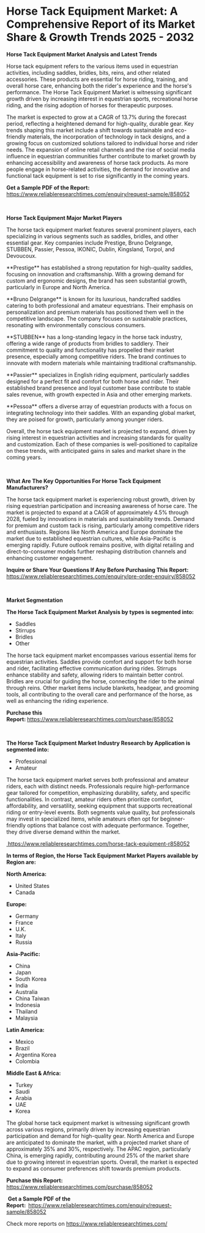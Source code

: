 <p><h1>Horse Tack Equipment Market: A Comprehensive Report of its Market Share & Growth Trends 2025 - 2032</h1></p><p><strong>Horse Tack Equipment Market Analysis and Latest Trends</strong></p>
<p><p>Horse tack equipment refers to the various items used in equestrian activities, including saddles, bridles, bits, reins, and other related accessories. These products are essential for horse riding, training, and overall horse care, enhancing both the rider's experience and the horse's performance. The Horse Tack Equipment Market is witnessing significant growth driven by increasing interest in equestrian sports, recreational horse riding, and the rising adoption of horses for therapeutic purposes. </p><p>The market is expected to grow at a CAGR of 13.7% during the forecast period, reflecting a heightened demand for high-quality, durable gear. Key trends shaping this market include a shift towards sustainable and eco-friendly materials, the incorporation of technology in tack designs, and a growing focus on customized solutions tailored to individual horse and rider needs. The expansion of online retail channels and the rise of social media influence in equestrian communities further contribute to market growth by enhancing accessibility and awareness of horse tack products. As more people engage in horse-related activities, the demand for innovative and functional tack equipment is set to rise significantly in the coming years.</p></p>
<p><strong>Get a Sample PDF of the Report:&nbsp;</strong> <a href="https://www.reliableresearchtimes.com/enquiry/request-sample/858052?utm_campaign=1581&utm_medium=2&utm_source=Github&utm_content=ia&utm_term=06022025&utm_id=horse-tack-equipment">https://www.reliableresearchtimes.com/enquiry/request-sample/858052</a></p>
<p>&nbsp;</p>
<p><strong>Horse Tack Equipment Major Market Players</strong></p>
<p><p>The horse tack equipment market features several prominent players, each specializing in various segments such as saddles, bridles, and other essential gear. Key companies include Prestige, Bruno Delgrange, STUBBEN, Passier, Pessoa, IKONIC, Dublin, Kingsland, Torpol, and Devoucoux.</p><p>**Prestige** has established a strong reputation for high-quality saddles, focusing on innovation and craftsmanship. With a growing demand for custom and ergonomic designs, the brand has seen substantial growth, particularly in Europe and North America.</p><p>**Bruno Delgrange** is known for its luxurious, handcrafted saddles catering to both professional and amateur equestrians. Their emphasis on personalization and premium materials has positioned them well in the competitive landscape. The company focuses on sustainable practices, resonating with environmentally conscious consumers.</p><p>**STUBBEN** has a long-standing legacy in the horse tack industry, offering a wide range of products from bridles to saddlery. Their commitment to quality and functionality has propelled their market presence, especially among competitive riders. The brand continues to innovate with modern materials while maintaining traditional craftsmanship.</p><p>**Passier** specializes in English riding equipment, particularly saddles designed for a perfect fit and comfort for both horse and rider. Their established brand presence and loyal customer base contribute to stable sales revenue, with growth expected in Asia and other emerging markets.</p><p>**Pessoa** offers a diverse array of equestrian products with a focus on integrating technology into their saddles. With an expanding global market, they are poised for growth, particularly among younger riders.</p><p>Overall, the horse tack equipment market is projected to expand, driven by rising interest in equestrian activities and increasing standards for quality and customization. Each of these companies is well-positioned to capitalize on these trends, with anticipated gains in sales and market share in the coming years.</p></p>
<p>&nbsp;</p>
<p><strong>What Are The Key Opportunities For Horse Tack Equipment Manufacturers?</strong></p>
<p><p>The horse tack equipment market is experiencing robust growth, driven by rising equestrian participation and increasing awareness of horse care. The market is projected to expand at a CAGR of approximately 4.5% through 2028, fueled by innovations in materials and sustainability trends. Demand for premium and custom tack is rising, particularly among competitive riders and enthusiasts. Regions like North America and Europe dominate the market due to established equestrian cultures, while Asia-Pacific is emerging rapidly. Future outlook remains positive, with digital retailing and direct-to-consumer models further reshaping distribution channels and enhancing customer engagement.</p></p>
<p><strong>Inquire or Share Your Questions If Any Before Purchasing This Report:</strong> <a href="https://www.reliableresearchtimes.com/enquiry/pre-order-enquiry/858052?utm_campaign=1581&utm_medium=2&utm_source=Github&utm_content=ia&utm_term=06022025&utm_id=horse-tack-equipment">https://www.reliableresearchtimes.com/enquiry/pre-order-enquiry/858052</a></p>
<p>&nbsp;</p>
<p><strong>Market Segmentation</strong></p>
<p><strong>The Horse Tack Equipment Market Analysis by types is segmented into:</strong></p>
<p><ul><li>Saddles</li><li>Stirrups</li><li>Bridles</li><li>Other</li></ul></p>
<p><p>The horse tack equipment market encompasses various essential items for equestrian activities. Saddles provide comfort and support for both horse and rider, facilitating effective communication during rides. Stirrups enhance stability and safety, allowing riders to maintain better control. Bridles are crucial for guiding the horse, connecting the rider to the animal through reins. Other market items include blankets, headgear, and grooming tools, all contributing to the overall care and performance of the horse, as well as enhancing the riding experience.</p></p>
<p><strong>Purchase this Report:&nbsp;</strong><a href="https://www.reliableresearchtimes.com/purchase/858052?utm_campaign=1581&utm_medium=2&utm_source=Github&utm_content=ia&utm_term=06022025&utm_id=horse-tack-equipment">https://www.reliableresearchtimes.com/purchase/858052</a></p>
<p>&nbsp;</p>
<p><strong>The Horse Tack Equipment Market Industry Research by Application is segmented into:</strong></p>
<p><ul><li>Professional</li><li>Amateur</li></ul></p>
<p><p>The horse tack equipment market serves both professional and amateur riders, each with distinct needs. Professionals require high-performance gear tailored for competition, emphasizing durability, safety, and specific functionalities. In contrast, amateur riders often prioritize comfort, affordability, and versatility, seeking equipment that supports recreational riding or entry-level events. Both segments value quality, but professionals may invest in specialized items, while amateurs often opt for beginner-friendly options that balance cost with adequate performance. Together, they drive diverse demand within the market.</p></p>
<p><a href="https://www.reliableresearchtimes.com/horse-tack-equipment-r858052?utm_campaign=1581&utm_medium=2&utm_source=Github&utm_content=ia&utm_term=06022025&utm_id=horse-tack-equipment">&nbsp;https://www.reliableresearchtimes.com/horse-tack-equipment-r858052</a></p>
<p><strong>In terms of Region, the Horse Tack Equipment Market Players available by Region are:</strong></p>
<p>
    <p> <strong> North America: </strong>
        <ul>
            <li>United States</li>
            <li>Canada</li>
        </ul>
        </p> 
    <p> <strong> Europe: </strong>
        <ul>
            <li>Germany</li>
            <li>France</li>
            <li>U.K.</li>
            <li>Italy</li>
            <li>Russia</li>
        </ul>
        </p> 
    <p> <strong> Asia-Pacific: </strong>
        <ul>
            <li>China</li>
            <li>Japan</li>
            <li>South Korea</li>
            <li>India</li>
            <li>Australia</li>
            <li>China Taiwan</li>
            <li>Indonesia</li>
            <li>Thailand</li>
            <li>Malaysia</li>
        </ul>
        </p> 
    <p> <strong> Latin America: </strong>
        <ul>
            <li>Mexico</li>
            <li>Brazil</li>
            <li>Argentina Korea</li>
            <li>Colombia</li>
        </ul>
        </p> 
    <p> <strong> Middle East & Africa: </strong>
        <ul>
            <li>Turkey</li>
            <li>Saudi</li>
            <li>Arabia</li>
            <li>UAE</li>
            <li>Korea</li>
        </ul>
    </p>
    </p>
<p><p>The global horse tack equipment market is witnessing significant growth across various regions, primarily driven by increasing equestrian participation and demand for high-quality gear. North America and Europe are anticipated to dominate the market, with a projected market share of approximately 35% and 30%, respectively. The APAC region, particularly China, is emerging rapidly, contributing around 25% of the market share due to growing interest in equestrian sports. Overall, the market is expected to expand as consumer preferences shift towards premium products.</p></p>
<p><strong>Purchase this Report: </strong><a href="https://www.reliableresearchtimes.com/purchase/858052?utm_campaign=1581&utm_medium=2&utm_source=Github&utm_content=ia&utm_term=06022025&utm_id=horse-tack-equipment">https://www.reliableresearchtimes.com/purchase/858052</a></p>
<p>&nbsp;<strong>Get a Sample PDF of the Report:&nbsp;&nbsp;</strong><a href="https://www.reliableresearchtimes.com/enquiry/request-sample/858052?utm_campaign=1581&utm_medium=2&utm_source=Github&utm_content=ia&utm_term=06022025&utm_id=horse-tack-equipment">https://www.reliableresearchtimes.com/enquiry/request-sample/858052</a></p>
<p><strong></strong></p>
<p>Check more reports on <a href="https://www.reliableresearchtimes.com/?utm_campaign=1581&utm_medium=2&utm_source=Github&utm_content=ia&utm_term=06022025&utm_id=horse-tack-equipment">https://www.reliableresearchtimes.com/</a></p>